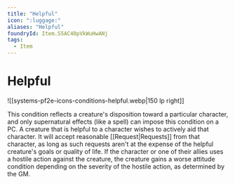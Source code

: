 ```yaml
---
title: "Helpful"
icon: ":luggage:"
aliases: "Helpful"
foundryId: Item.S5AC40pVkWuHwANj
tags:
  - Item
---
```


# Helpful
![[systems-pf2e-icons-conditions-helpful.webp|150 lp right]]

This condition reflects a creature's disposition toward a particular character, and only supernatural effects (like a spell) can impose this condition on a PC. A creature that is helpful to a character wishes to actively aid that character. It will accept reasonable [[Request|Requests]] from that character, as long as such requests aren't at the expense of the helpful creature's goals or quality of life. If the character or one of their allies uses a hostile action against the creature, the creature gains a worse attitude condition depending on the severity of the hostile action, as determined by the GM.


